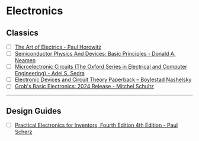 # Electronics

## Classics

- [ ] [The Art of Electrics - Paul Horowitz](https://a.co/d/624FosO)
- [ ] [Semiconductor Physics And Devices: Basic Principles - Donald A. Neamen](https://a.co/d/fKiJbYl)
- [ ] [Microelectronic Circuits (The Oxford Series in Electrical and Computer Engineering) - Adel S. Sedra](https://a.co/d/fsV7vxh)
- [ ] [Electronic Devices and Circuit Theory Paperback – Boylestad Nashelsky](https://a.co/d/a8XrVfz)
- [ ] [Grob's Basic Electronics: 2024 Release - Mitchel Schultz](https://a.co/d/4aiBddc)

---
## Design Guides

- [ ] [Practical Electronics for Inventors, Fourth Edition 4th Edition - Paul Scherz](https://a.co/d/1QgWrsu) 